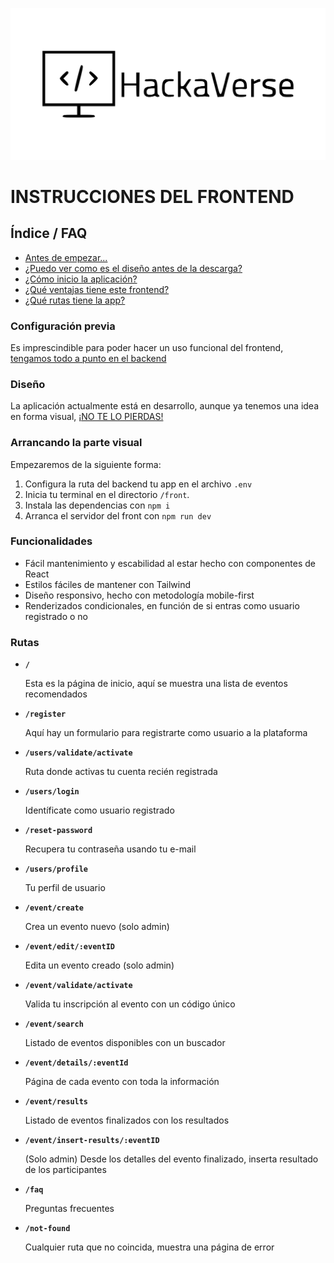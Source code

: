 ![Logo HackAVerse](../back/public/media/logo_hackaverse.svg)

# INSTRUCCIONES DEL FRONTEND

## Índice / FAQ

-   [Antes de empezar...](#configuración-previa)
-   [¿Puedo ver como es el diseño antes de la descarga?](#diseño)
-   [¿Cómo inicio la aplicación?](#arrancando-la-parte-visual)
-   [¿Qué ventajas tiene este frontend?](#funcionalidades)
-   [¿Qué rutas tiene la app?](#rutas)

### Configuración previa

Es imprescindible para poder hacer un uso funcional del frontend, [tengamos todo a punto en el backend](../back/README.md#instrucciones-del-backend)

### Diseño

La aplicación actualmente está en desarrollo, aunque ya tenemos una idea en forma visual, [¡NO TE LO PIERDAS!](../docs/wireframe/)

### Arrancando la parte visual

Empezaremos de la siguiente forma:

1. Configura la ruta del backend tu app en el archivo `.env`
2. Inicia tu terminal en el directorio `/front`.
3. Instala las dependencias con `npm i`
4. Arranca el servidor del front con `npm run dev`

### Funcionalidades

-   Fácil mantenimiento y escabilidad al estar hecho con componentes de React
-   Estilos fáciles de mantener con Tailwind
-   Diseño responsivo, hecho con metodología mobile-first
-   Renderizados condicionales, en función de si entras como usuario registrado o no

### Rutas

-   **`/`**

    Esta es la página de inicio, aquí se muestra una lista de eventos recomendados

-   **`/register`**

    Aquí hay un formulario para registrarte como usuario a la plataforma

-   **`/users/validate/activate`**

    Ruta donde activas tu cuenta recién registrada

-   **`/users/login`**

    Identíficate como usuario registrado

-   **`/reset-password`**

    Recupera tu contraseña usando tu e-mail

-   **`/users/profile`**

    Tu perfil de usuario

-   **`/event/create`**

    Crea un evento nuevo (solo admin)

-   **`/event/edit/:eventID`**

    Edita un evento creado (solo admin)

-   **`/event/validate/activate`**

    Valida tu inscripción al evento con un código único

-   **`/event/search`**

    Listado de eventos disponibles con un buscador

-   **`/event/details/:eventId`**

    Página de cada evento con toda la información

-   **`/event/results`**

    Listado de eventos finalizados con los resultados

-   **`/event/insert-results/:eventID`**

    (Solo admin) Desde los detalles del evento finalizado, inserta resultado de los participantes

-   **`/faq`**

    Preguntas frecuentes

-   **`/not-found`**

    Cualquier ruta que no coincida, muestra una página de error
